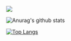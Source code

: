 ![](https://komarev.com/ghpvc/?username=antonkomarev&color=blue	)

![Anurag's github stats](https://github-readme-stats.vercel.app/api?username=Jackintos&show_icons=true&theme=radical)


[![Top Langs](https://github-readme-stats.vercel.app/api/top-langs/?username=anuraghazra&layout=compact)](https://github.com/anuraghazra/github-readme-stats)
